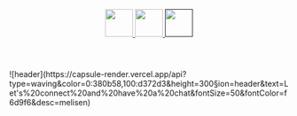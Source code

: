 
<header>
  <a href="https://www.instagram.com/_._melina_._._">
  <img height="50" src="https://cdn2.iconfinder.com/data/icons/social-icons-33/128/Instagram-1024.png" />
</a>
  <a href="https://www.linkedin.com/in/melina-senorans-perez/">
  <img height="50" src="https://cdn4.iconfinder.com/data/icons/social-media-logos-6/512/56-linkedin-1024.png" />
</a>
    <a href="">
  <img height="50" src="https://cdn4.iconfinder.com/data/icons/social-media-black-white-2/1227/X-1024.png" />
</a>
</header>
![header](https://capsule-render.vercel.app/api?type=waving&color=0:380b58,100:d372d3&height=300&section=header&text=Let's%20connect%20and%20have%20a%20chat&fontSize=50&fontColor=f6d9f6&desc=melisen)
 
<!--
**melisen/melisen** is a ✨ _special_ ✨ repository because its `README.md` (this file) appears on your GitHub profile.

Here are some ideas to get you started:

- 🔭 I’m currently working on ...
- 🌱 I’m currently learning ...
- 👯 I’m looking to collaborate on ...
- 🤔 I’m looking for help with ...
- 💬 Ask me about ...
- 📫 How to reach me: ...
- 😄 Pronouns: ...
- ⚡ Fun fact: ...
-->
